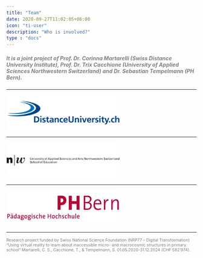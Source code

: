 ```yaml
---
title: "Team"
date: 2020-09-27T11:02:05+06:00
icon: "ti-user"
description: "Who is involved?"
type : "docs"
---
```


##### <span style="color:grey">It is a joint project of Prof. Dr. Corinna Martarelli (Swiss Distance University Institute), Prof. Dr. Trix Cacchione (University of Applied Sciences Northwestern Switzerland) and Dr. Sebastian Tempelmann (PH Bern).</span>

---


[<img src="Logo_Fernuni_en.png" 
	title="Swiss Distance University Institute" width="300" />](https://distanceuniversity.ch/)

---
[<img src="Logo_fhnw_en.png" 
	title="University of Applied Sciences Northwestern Switzerland" width="300" />](https://www.fhnw.ch/en/)

---
[<img src="Logo_PHBern.png" 
	title="PH Bern" width="300" />](https://www.phbern.ch/)
	
---
<div style="color: #7B7D7D; font-size: 8pt">
Research project funded by Swiss National Science Foundation (NRP77 – Digital Transformation) “Using virtual reality to learn about inaccessible micro- and macrocosmic structures in primary school” Martarelli, C. S., Cacchione, T., & Tempelmann, S. 01.05.2020-31.12.2024 (CHF 582’974).
</div>



